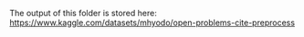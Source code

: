 The output of this folder is stored here:
https://www.kaggle.com/datasets/mhyodo/open-problems-cite-preprocess
